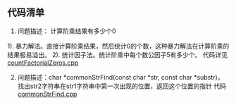 ## 代码清单

001.  问题描述： 计算阶乘结果有多少个0

1). 暴力解法。直接计算阶乘结果，然后统计0的个数，这种暴力解法在计算阶乘的结果极易溢出。
2). 统计因子法。统计阶乘中每个数公因子5有多少个。
代码详见[countFactorialZeros.cpp](https://github.com/willard-yuan/coding-training/blob/master/coding-interviews/countFactorialZeros.cpp)

002.  问题描述：char *commonStrFind(const char *str, const char *substr)，找出str2字符串在str1字符串中第一次出现的位置，返回这个位置的指针
代码[commonStrFind.cpp](https://github.com/willard-yuan/coding-training/blob/master/coding-freely/commonStrFind.cpp)

